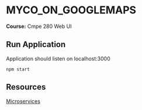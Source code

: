 # MYCO_ON_GOOGLEMAPS
**Course:** Cmpe 280 Web UI

## Run Application
Application should listen on localhost:3000
```
npm start
```

## Resources
[Microservices](https://nodesource.com/blog/microservices-in-nodejs)